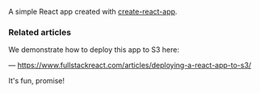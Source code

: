 A simple React app created with [create-react-app](https://github.com/facebookincubator/create-react-app).

### Related articles

We demonstrate how to deploy this app to S3 here:

— https://www.fullstackreact.com/articles/deploying-a-react-app-to-s3/

It's fun, promise!
